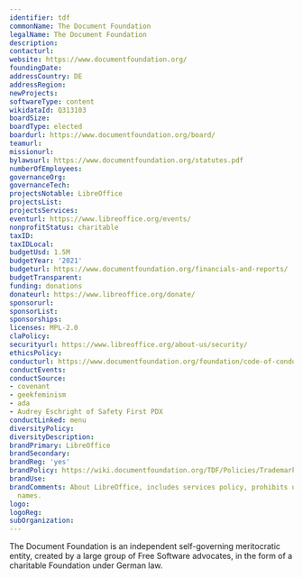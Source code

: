 ```yaml
---
identifier: tdf
commonName: The Document Foundation
legalName: The Document Foundation
description:
contacturl:
website: https://www.documentfoundation.org/
foundingDate:
addressCountry: DE
addressRegion:
newProjects:
softwareType: content
wikidataId: Q313103
boardSize:
boardType: elected
boardurl: https://www.documentfoundation.org/board/
teamurl:
missionurl:
bylawsurl: https://www.documentfoundation.org/statutes.pdf
numberOfEmployees:
governanceOrg:
governanceTech:
projectsNotable: LibreOffice
projectsList:
projectsServices:
eventurl: https://www.libreoffice.org/events/
nonprofitStatus: charitable
taxID:
taxIDLocal:
budgetUsd: 1.5M
budgetYear: '2021'
budgeturl: https://www.documentfoundation.org/financials-and-reports/
budgetTransparent:
funding: donations
donateurl: https://www.libreoffice.org/donate/
sponsorurl:
sponsorList:
sponsorships:
licenses: MPL-2.0
claPolicy:
securityurl: https://www.libreoffice.org/about-us/security/
ethicsPolicy:
conducturl: https://www.documentfoundation.org/foundation/code-of-conduct/
conductEvents:
conductSource: 
- covenant
- geekfeminism
- ada
- Audrey Eschright of Safety First PDX
conductLinked: menu
diversityPolicy:
diversityDescription:
brandPrimary: LibreOffice
brandSecondary:
brandReg: 'yes'
brandPolicy: https://wiki.documentfoundation.org/TDF/Policies/Trademark_Policy
brandUse:
brandComments: About LibreOffice, includes services policy, prohibits use in domain
  names.
logo:
logoReg:
subOrganization:
---
```


The Document Foundation is an independent self-governing meritocratic entity, created by a large group of Free Software advocates, in the form of a charitable Foundation under German law.

